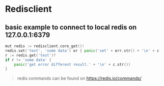 # Redisclient

## basic example to connect to local redis on 127.0.0.1:6379

```go
mut redis := redisclient.core_get()!
redis.set('test', 'some data') or { panic('set' + err.str() + '\n' + c.str()) }
r := redis.get('test')?
if r != 'some data' {
    panic('get error different result.' + '\n' + c.str())
}

```

> redis commands can be found on https://redis.io/commands/

